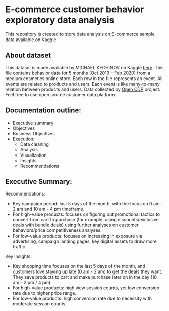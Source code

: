 # E-commerce customer behavior exploratory data analysis
This repository is created to store data analysis on E-commerce sample data available on Kaggle

## About dataset

This dataset is made available by MICHAEL KECHINOV on Kaggle [here](https://www.kaggle.com/datasets/mkechinov/ecommerce-events-history-in-cosmetics-shop). 
This file contains behavior data for 5 months (Oct 2019 – Feb 2020) from a medium cosmetics online store.
Each row in the file represents an event. All events are related to products and users. Each event is like many-to-many relation between products and users.
Data collected by [Open CDP](https://rees46.com/en/open-cdp) project. Feel free to use open source customer data platform.

## Documentation outline:
* Executive summary
* Objectives
* Business Objectives
* Execution:
  + Data cleaning
  + Analysis
  + Visualization
  + Insights
  + Recommendations

## Executive Summary:

Recommendations: 
* Key campaign period: last 5 days of the month, with the focus on 0 am - 2 am and 10 am - 4 pm timeframe. 
* For high-value products: focuses on figuring out promotional tactics to convert from cart to purchase (for example, using discounts/exclusive deals with bundle deals) using further analyses on customer behaviors/price competitiveness analyses. 
* For low-value products: focuses on increasing in exposure via advertising, campaign landing pages, key digital assets to draw more traffic. 

Key insights: 
* Key shopping time focuses on the last 5 days of the month, and customers love staying up late (0 am - 2 am) to get the deals they want. They save products to cart and make purchase later on in the day (10 am - 2 pm / 4 pm).
* For high-value products: high view session counts, yet low conversion rate due to higher price range. 
* For low-value products: high conversion rate due to necessity with moderate session counts. 

